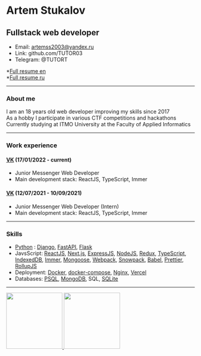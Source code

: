 # Artem Stukalov

## Fullstack web developer

- Email: artemss2003@yandex.ru  
- Link: github.com/TUTOR03  
- Telegram: @TUTORT

\*[Full resume en](https://github.com/TUTOR03/TUTOR03/blob/main/Full_resume_en.pdf)  
\*[Full resume ru](https://github.com/TUTOR03/TUTOR03/blob/main/Full_resume_ru.pdf)

---

### About me

I am an 18 years old web developer improving my skills since 2017  
As a hobby I participate in various CTF competitions and hackathons  
Currently studying at ITMO University at the Faculty of Applied Informatics

---

### Work experience

#### [VK](https://vk.com) (17/01/2022 - current)

- Junior Messenger Web Developer
- Main development stack: ReactJS, TypeScript, Immer

#### [VK](https://vk.com) (12/07/2021 - 10/09/2021)

- Junior Messenger Web Developer (Intern)
- Main development stack: ReactJS, TypeScript, Immer

---

### Skills

- [Python](https://www.python.org) : [Django](https://www.djangoproject.com), [FastAPI](https://fastapi.tiangolo.com), [Flask](https://flask.palletsprojects.com)
- JavsScript: [ReactJS](https://reactjs.org), [Next.js](https://nextjs.org), [ExpressJS](https://expressjs.com), [NodeJS](https://nodejs.org), [Redux](https://redux.js.org), [TypeScript](https://www.typescriptlang.org), [IndexedDB](https://github.com/jakearchibald/idb), [Immer](https://immerjs.github.io/immer), [Mongoose](https://mongoosejs.com), [Webpack](https://webpack.js.org), [Snowpack](https://www.snowpack.dev), [Babel](https://babeljs.io), [Prettier](https://prettier.io), [RollupJS](https://rollupjs.org)
- Deployment: [Docker](https://www.docker.com), [docker-compose](https://docs.docker.com/compose), [Nginx](https://nginx.org), [Vercel](https://vercel.com)
- Databases: [PSQL](https://postgrespro.ru), [MongoDB](https://www.mongodb.com), SQL, [SQLite](https://www.sqlite.org)

---

<a href="http://stuvars.com/"><img height="150" src="https://github-readme-stats.vercel.app/api?username=TUTOR03&show_icons=true&include_all_commits=true&count_private=true&theme=dark" />
<img height="150" src="https://github-readme-stats.vercel.app/api/top-langs/?username=TUTOR03&layout=compact&theme=dark" /></a>
